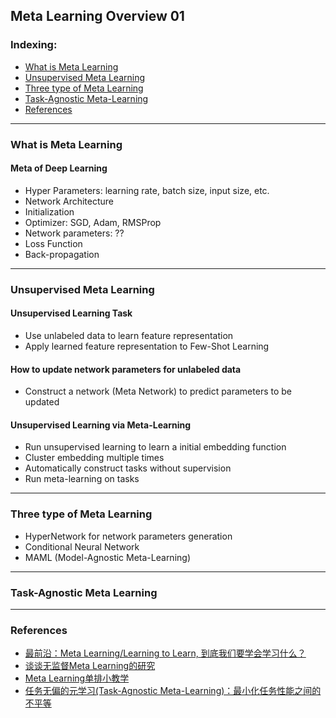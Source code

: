 ## Meta Learning Overview 01
### Indexing:
- [What is Meta Learning](#What-is-Meta-Learning)
- [Unsupervised Meta Learning](#Unsupervised-Meta-Learning)
- [Three type of Meta Learning](#Three-type-of-Meta-Learning)
- [Task-Agnostic Meta-Learning](#Task-Agnostic-Meta-Learning)
- [References](#References)

---
### What is Meta Learning
#### Meta of Deep Learning
- Hyper Parameters: learning rate, batch size, input size, etc.
- Network Architecture
- Initialization
- Optimizer: SGD, Adam, RMSProp
- Network parameters: ??
- Loss Function
- Back-propagation

---
### Unsupervised Meta Learning
#### Unsupervised Learning Task
- Use unlabeled data to learn feature representation
- Apply learned feature representation to Few-Shot Learning 

#### How to update network parameters for unlabeled data
- Construct a network (Meta Network) to predict parameters to be updated

#### Unsupervised Learning via Meta-Learning
- Run unsupervised learning to learn a initial embedding function
- Cluster embedding multiple times
- Automatically construct tasks without supervision
- Run meta-learning on tasks

---
### Three type of Meta Learning
- HyperNetwork for network parameters generation
- Conditional Neural Network
- MAML (Model-Agnostic Meta-Learning)
---
### Task-Agnostic Meta Learning


---
### References
- [最前沿：Meta Learning/Learning to Learn, 到底我们要学会学习什么？](https://zhuanlan.zhihu.com/p/32270990)
- [谈谈无监督Meta Learning的研究](https://zhuanlan.zhihu.com/p/46339823)
- [Meta Learning单排小教学](https://zhuanlan.zhihu.com/p/46059552)
- [任务无偏的元学习(Task-Agnostic Meta-Learning)：最小化任务性能之间的不平等](https://zhuanlan.zhihu.com/p/37076777)
